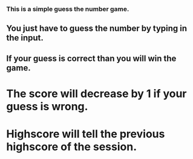 ### This is a simple guess the number game.

## You just have to guess the number by typing in the input.

## If your guess is correct than you will win the game.

# The score will decrease by 1 if your guess is wrong.

# Highscore will tell the previous highscore of the session.
